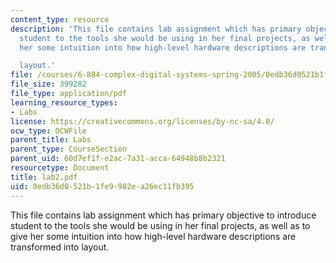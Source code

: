 ```yaml
---
content_type: resource
description: 'This file contains lab assignment which has primary objective to introduce
  student to the tools she would be using in her final projects, as well as to give
  her some intuition into how high-level hardware descriptions are transformed into

  layout.'
file: /courses/6-884-complex-digital-systems-spring-2005/0edb36d0521b1fe9982ea26ec11fb395_lab2.pdf
file_size: 399282
file_type: application/pdf
learning_resource_types:
- Labs
license: https://creativecommons.org/licenses/by-nc-sa/4.0/
ocw_type: OCWFile
parent_title: Labs
parent_type: CourseSection
parent_uid: 60d7ef1f-e2ac-7a31-acca-64948b8b2321
resourcetype: Document
title: lab2.pdf
uid: 0edb36d0-521b-1fe9-982e-a26ec11fb395
---
```

This file contains lab assignment which has primary objective to introduce student to the tools she would be using in her final projects, as well as to give her some intuition into how high-level hardware descriptions are transformed into
layout.